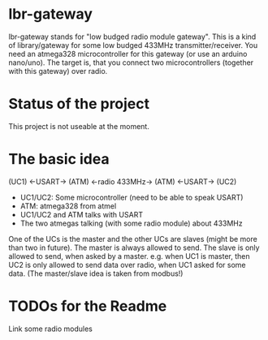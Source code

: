 # lbr-gateway

lbr-gateway stands for "low budged radio module gateway".
This is a kind of library/gateway for some low budged 433MHz transmitter/receiver.
You need an atmega328 microcontroller for this gateway (or use an arduino nano/uno).
The target is, that you connect two microcontrollers (together with this gateway) over radio.

# Status of the project 
This project is not useable at the moment.

# The basic idea
(UC1) <-USART-> (ATM) <-radio 433MHz-> (ATM) <-USART-> (UC2)

- UC1/UC2: Some microcontroller (need to be able to speak USART)
- ATM: atmega328 from atmel
- UC1/UC2 and ATM talks with USART
- The two atmegas talking (with some radio module) about 433MHz

One of the UCs is the master and the other UCs are slaves (might be more than two in future).
The master is always allowed to send. The slave is only allowed to send, when asked by a master.
e.g. when UC1 is master, then UC2 is only allowed to send data over radio, when UC1 asked for some data.
(The master/slave idea is taken from modbus!)


# TODOs for the Readme
Link some radio modules
